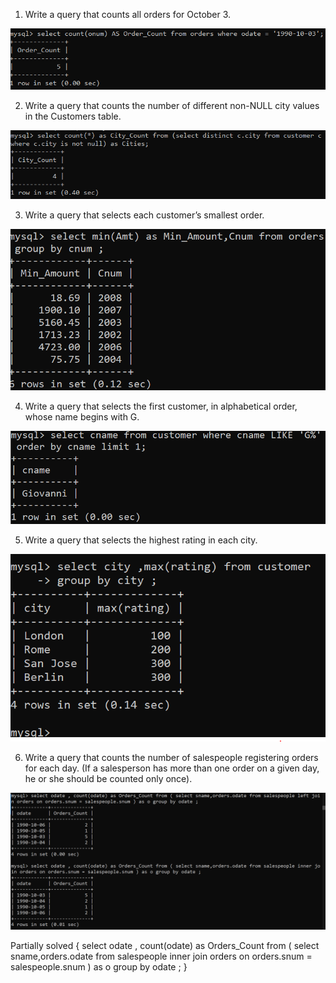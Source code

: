 1) Write a query that counts all orders for October 3.

![Assignment7](image-19.png)

2) Write a query that counts the number of different non-NULL city values in the Customers table. 

![Assignment7](image-20.png)

3) Write a query that selects each customer’s smallest order.

![Assignment7](image-21.png)

4) Write a query that selects the first customer, in alphabetical order, whose name begins with G.

![Assignment7](image-22.png)

5) Write a query that selects the highest rating in each city. 

![Assignment7](image-23.png)

6) Write a query that counts the number of salespeople registering orders for each day. (If a salesperson has more than one order on a given day, he or she should be counted only once).

![Assignment7](image-24.png)

Partially solved
{
    select odate , count(odate) as Orders_Count from ( select sname,orders.odate from salespeople inner join orders on orders.snum = salespeople.snum ) as o group by odate ;
}

